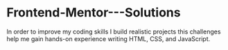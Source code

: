 # Frontend-Mentor---Solutions
In order to improve my coding skills I build realistic projects this challenges help me gain hands-on experience writing HTML, CSS, and JavaScript.
